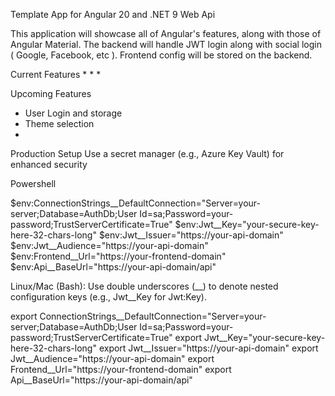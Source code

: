 Template App for Angular 20 and .NET 9 Web Api

This application will showcase all of Angular's features, along with those of Angular Material.
The backend will handle JWT login along with social login ( Google, Facebook, etc ). Frontend config will be stored on the backend.

Current Features
*
*
*

Upcoming Features
* User Login and storage
* Theme selection
* 


Production Setup
Use a secret manager (e.g., Azure Key Vault) for enhanced security

Powershell

$env:ConnectionStrings__DefaultConnection="Server=your-server;Database=AuthDb;User Id=sa;Password=your-password;TrustServerCertificate=True"
$env:Jwt__Key="your-secure-key-here-32-chars-long"
$env:Jwt__Issuer="https://your-api-domain"
$env:Jwt__Audience="https://your-api-domain"
$env:Frontend__Url="https://your-frontend-domain"
$env:Api__BaseUrl="https://your-api-domain/api"

Linux/Mac (Bash):
Use double underscores (__) to denote nested configuration keys (e.g., Jwt__Key for Jwt:Key).

export ConnectionStrings__DefaultConnection="Server=your-server;Database=AuthDb;User Id=sa;Password=your-password;TrustServerCertificate=True"
export Jwt__Key="your-secure-key-here-32-chars-long"
export Jwt__Issuer="https://your-api-domain"
export Jwt__Audience="https://your-api-domain"
export Frontend__Url="https://your-frontend-domain"
export Api__BaseUrl="https://your-api-domain/api"